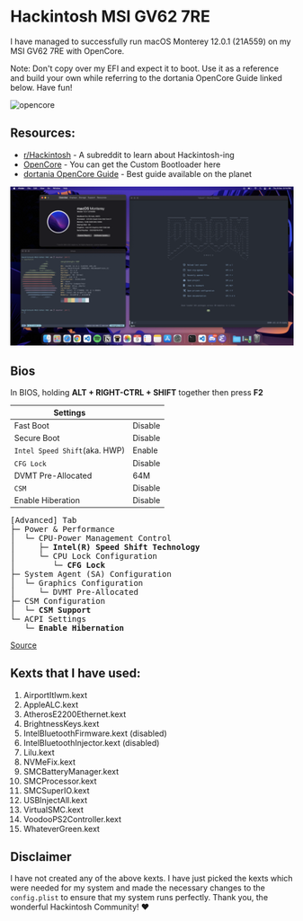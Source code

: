 # Hackintosh MSI GV62 7RE

I have managed to successfully run macOS Monterey 12.0.1 (21A559) on my MSI GV62 7RE with OpenCore.

Note: Don't copy over my EFI and expect it to boot. Use it as a reference and build your own while referring to the dortania OpenCore Guide linked below. Have fun!

![opencore](https://github.com/acidanthera/OpenCorePkg/raw/master/Docs/Logos/OpenCore_with_text_Small.png)

## Resources:

- [r/Hackintosh](https://www.reddit.com/r/hackintosh/) - A subreddit to learn about Hackintosh-ing
- [OpenCore](https://github.com/acidanthera/OpenCorePkg/) - You can get the Custom Bootloader here
- [dortania OpenCore Guide](https://dortania.github.io/OpenCore-Install-Guide/) - Best guide available on the planet

![desktop](/screenshots/desktop.png)

## Bios

In BIOS, holding **ALT + RIGHT-CTRL + SHIFT** together then press **F2**

| Settings                      |         |
| ----------------------------- | ------- |
| Fast Boot                     | Disable |
| Secure Boot                   | Disable |
| `Intel Speed Shift`(aka. HWP) | Enable  |
| `CFG Lock`                    | Disable |
| DVMT Pre-Allocated            | 64M     |
| `CSM`                         | Disable |
| Enable Hiberation             | Disable |

<pre>
[Advanced] Tab
├─ Power & Performance
│  └─ CPU-Power Management Control
│     ├─ <b>Intel(R) Speed Shift Technology</b>
│     └─ CPU Lock Configuration
│        └─ <b>CFG Lock</b>
├─ System Agent (SA) Configuration
│  └─ Graphics Configuration
│     └─ DVMT Pre-Allocated
├─ CSM Configuration
│  └─ <b>CSM Support</b>
└─ ACPI Settings
   └─ <b>Enable Hibernation</b>
</pre>

[Source](https://github.com/jbwharris/hackintosh-msi-GL72M-7RDX)

## Kexts that I have used:

1. AirportItlwm.kext
2. AppleALC.kext
3. AtherosE2200Ethernet.kext
4. BrightnessKeys.kext
5. IntelBluetoothFirmware.kext (disabled)
6. IntelBluetoothInjector.kext (disabled)
7. Lilu.kext
8. NVMeFix.kext
9. SMCBatteryManager.kext
10. SMCProcessor.kext
11. SMCSuperIO.kext
12. USBInjectAll.kext
13. VirtualSMC.kext
14. VoodooPS2Controller.kext
15. WhateverGreen.kext

## Disclaimer

I have not created any of the above kexts. I have just picked the kexts which were needed for my system and made the necessary changes to the `config.plist` to ensure that my system runs perfectly. Thank you, the wonderful Hackintosh Community! ❤️
